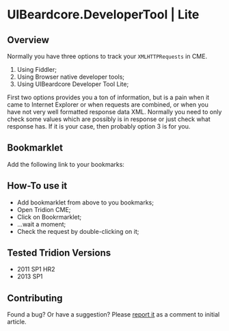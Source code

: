 ﻿UIBeardcore.DeveloperTool | Lite
================================================

## Overview

Normally you have three options to track your `XMLHTTPRequests` in CME.

1. Using Fiddler;
2. Using Browser native developer tools;
3. Using UIBeardcore Developer Tool Lite;

First two options provides you a ton of information, but is a pain when it came to Internet Explorer or when requests are combined, or when you have not very well formatted response data XML.
Normally you need to only check some values which are possibly is in response or just check what response has. If it is your case, then probably option 3 is for you.
 
## Bookmarklet

Add the following link to your bookmarks:


## How-To use it

  * Add bookmarklet from above to you bookmarks;
  * Open Tridion CME;
  * Click on Bookrmarklet;
  * …wait a moment;
  * Check the request by double-clicking on it;


## Tested Tridion Versions

*	2011 SP1 HR2
*	2013 SP1

## Contributing



Found a bug? Or have a suggestion? Please [report it]("http://tridion.uibeardcore.com/2014/08/dev-tool-lite-v-0/" "UIBeardcore.DeveloperTool | Lite") as a comment to initial article.

